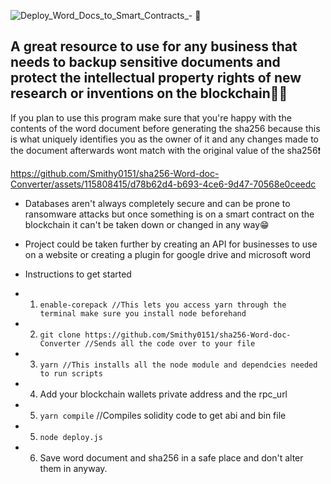 ![Deploy_Word_Docs_to_Smart_Contracts_- 📑](https://github.com/Smithy0151/sha256-Word-doc-Converter/assets/115808415/a4209b90-8b0d-4608-b307-d117240c1d33)
## A great resource to use for any business that needs to backup sensitive documents and protect the intellectual property rights of new research or inventions on the blockchain🔐📑

If you plan to use this program make sure that you're happy with the contents of the word document before generating the sha256 because this is what uniquely identifies you as the owner of it and any changes made to the document afterwards wont match with the original value of the sha256❗

https://github.com/Smithy0151/sha256-Word-doc-Converter/assets/115808415/d78b62d4-b693-4ce6-9d47-70568e0ceedc



* Databases aren't always completely secure and can be prone to ransomware attacks but once something is on a smart contract on the blockchain it can't be taken down or changed in any way😁
* Project could be taken further by creating an API for businesses to use on a website or creating a plugin for google drive and microsoft word
* Instructions to get started

* 1. `enable-corepack //This lets you access yarn through the terminal make sure you install node beforehand`
* 2. `git clone https://github.com/Smithy0151/sha256-Word-doc-Converter //Sends all the code over to your file`
* 3. `yarn //This installs all the node module and dependcies needed to run scripts`
* 4.  Add your blockchain wallets private address and the rpc_url
* 5.  `yarn compile` //Compiles solidity code to get abi and bin file
* 5. `node deploy.js`
* 6.  Save word document and sha256 in a safe place and don't alter them in anyway.
